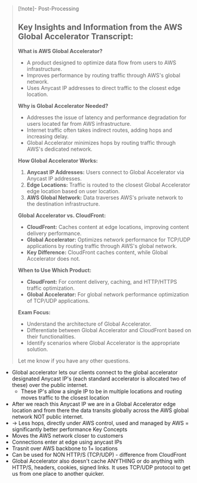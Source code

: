 
>[!note]- Post-Processing
>## Key Insights and Information from the AWS Global Accelerator Transcript:
>
>**What is AWS Global Accelerator?**
>
>* A product designed to optimize data flow from users to AWS infrastructure.
>* Improves performance by routing traffic through AWS's global network.
>* Uses Anycast IP addresses to direct traffic to the closest edge location.
>
>**Why is Global Accelerator Needed?**
>
>* Addresses the issue of latency and performance degradation for users located far from AWS infrastructure.
>* Internet traffic often takes indirect routes, adding hops and increasing delay.
>* Global Accelerator minimizes hops by routing traffic through AWS's dedicated network.
>
>**How Global Accelerator Works:**
>
>1. **Anycast IP Addresses:** Users connect to Global Accelerator via Anycast IP addresses.
>2. **Edge Locations:** Traffic is routed to the closest Global Accelerator edge location based on user location.
>3. **AWS Global Network:** Data traverses AWS's private network to the destination infrastructure.
>
>**Global Accelerator vs. CloudFront:**
>
>* **CloudFront:** Caches content at edge locations, improving content delivery performance.
>* **Global Accelerator:** Optimizes network performance for TCP/UDP applications by routing traffic through AWS's global network.
>* **Key Difference:** CloudFront caches content, while Global Accelerator does not.
>
>**When to Use Which Product:**
>
>* **CloudFront:** For content delivery, caching, and HTTP/HTTPS traffic optimization.
>* **Global Accelerator:** For global network performance optimization of TCP/UDP applications.
>
>**Exam Focus:**
>
>* Understand the architecture of Global Accelerator.
>* Differentiate between Global Accelerator and CloudFront based on their functionalities.
>* Identify scenarios where Global Accelerator is the appropriate solution.
>
>
>
>Let me know if you have any other questions.
>

- Global accelerator lets our clients connect to the global accelerator designated Anycast IP's (each standard accelerator is allocated two of these) over the public internet.
	- These IP's allow a single IP to be in multiple locations and routing moves traffic to the closest location
- After we reach this Anycast IP we are in a Global Accelerator edge location and from there the data transits globally across the AWS global network NOT public internet.
- -> Less hops, directly under AWS control, used and managed by AWS = significantly better performance
Key Concepts
- Moves the AWS network closer to customers
- Connections enter at edge using anycast IPs
- Trasnit over AWS backbone to 1+ locations
- Can be used for NON HTTP/S (TCP/UDP) - difference from CloudFront
- Global Accelerator also doesn't cache ANYTHING or do anything with HTTP/S, headers, cookies, signed links. It uses TCP/UDP protocol to get us from one place to another quicker.
